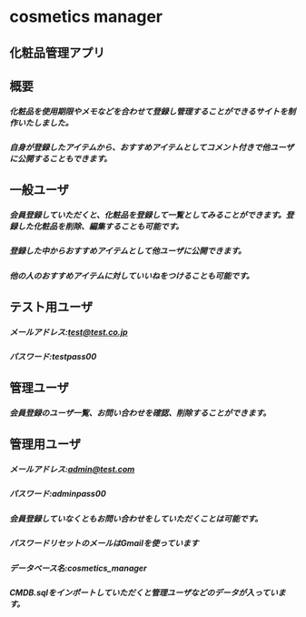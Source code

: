 # cosmetics manager
## 化粧品管理アプリ

## 概要
##### 化粧品を使用期限やメモなどを合わせて登録し管理することができるサイトを制作いたしました。
##### 自身が登録したアイテムから、おすすめアイテムとしてコメント付きで他ユーザに公開することもできます。

## 一般ユーザ
##### 会員登録していただくと、化粧品を登録して一覧としてみることができます。登録した化粧品を削除、編集することも可能です。
##### 登録した中からおすすめアイテムとして他ユーザに公開できます。
##### 他の人のおすすめアイテムに対していいねをつけることも可能です。

## テスト用ユーザ
##### メールアドレス:test@test.co.jp
##### パスワード:testpass00

## 管理ユーザ
##### 会員登録のユーザ一覧、お問い合わせを確認、削除することができます。

## 管理用ユーザ
##### メールアドレス:admin@test.com
##### パスワード:adminpass00

##### 会員登録していなくともお問い合わせをしていただくことは可能です。

##### パスワードリセットのメールはGmailを使っています

##### データベース名:cosmetics_manager
##### CMDB.sqlをインポートしていただくと管理ユーザなどのデータが入っています。